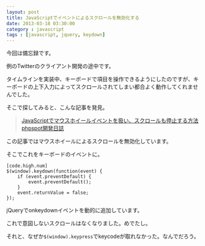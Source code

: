 ```yaml
---
layout: post
title: JavaScriptでイベントによるスクロールを無効化する
date: 2013-03-18 03:30:00
category : javascript
tags : [javascript, jquery, keydown]
---
```


今回は備忘録です。

例のTwitterのクライアント開発の途中です。

タイムラインを実装中、キーボードで項目を操作できるようにしたのですが、キーボードの上下入力によってスクロールされてしまい都合よく動作してくれませんでした。

そこで探してみると、こんな記事を発見。

> [JavaScriptでマウスホイールイベントを扱い、スクロールも停止する方法 phpspot開発日誌](http://phpspot.org/blog/archives/2006/08/javascript_23.html "JavaScriptでマウスホイールイベントを扱い、スクロールも停止する方法 phpspot開発日誌")

この記事ではマウスホイールによるスクロールを無効化しています。

そこでこれをキーボードのイベントに。

	[code.high.num]
	$(window).keydown(function(event) {
		if (event.preventDefault) {
			event.preventDefault();
		}
		event.returnValue = false;
	});


jQueryでonkeydownイベントを動的に追加しています。

これで意図しないスクロールはなくなりました。めでたし。

それと、なぜか`$(window).keypress`でkeycodeが取れなかった。なんでだろう。